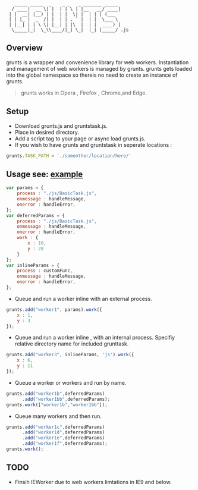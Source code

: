 ```
   _____ _____  _    _ _   _ _______ _____ 
  / ____|  __ \| |  | | \ | |__   __/ ____|
 | |  __| |__) | |  | |  \| |  | | | (___  
 | | |_ |  _  /| |  | | . ` |  | |  \___ \ 
 | |__| | | \ \| |__| | |\  |  | |  ____) |
  \_____|_|  \_\\____/|_| \_|  |_| |_____/ .js
```

     
## Overview

grunts is a wrapper and convenience library for web workers. Instantiation and management of web workers is managed by grunts. grunts gets loaded into the global namespace so thereis no need to create an instance of grunts. 

> grunts works in Opera , Firefox , Chrome,and Edge.

## Setup

* Download grunts.js and gruntstask.js.
* Place in desired directory.
* Add a script tag to your page or async load grunts.js.
* If you wish to have grunts and gruntstask in seperate locations :
```javascript
grunts.TASK_PATH = './someother/location/here/'
```

## Usage see: [example](https://github.com/radAdam/grunts/blob/master/example/js/main.js)

```javascript
var params = {
    process : "./js/BasicTask.js",
    onmessage : handleMessage,
    onerror : handleError,
};
var deferredParams = {
    process : "./js/BasicTask.js",
    onmessage : handleMessage,
    onerror : handleError,
    work : {
        x : 10,
        y : 20
    }
};
var inlineParams = {
    process : customFunc,
    onmessage : handleMessage,
    onerror : handleError,
};
```
* Queue and run a worker inline with an external process.

```javascript
grunts.add("worker1", params).work({
    x : 1,
    y : 3
});
```
* Queue and run a worker inline , with an internal process. Specifiy relative directory name for included grunttask.

```javascript
grunts.add("worker3", inlineParams, 'js').work({
    x : 6,
    y : 11
});
```
* Queue a worker or workers and run by name.

```javascript
grunts.add("worker1b",deferredParams)
      .add("worker1bb",deferredParams);
grunts.work(["worker1b","worker1bb"]);
```
* Queue many workers and then run.

```javascript
grunts.add("worker1c",deferredParams)
      .add("worker1d",deferredParams)
      .add("worker1e",deferredParams)
      .add("worker1f",deferredParams);
grunts.work();
```

## TODO

* Finsih IEWorker due to web workers limtations in IE9 and below.
